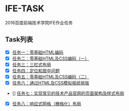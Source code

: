 # IFE-TASK
2016百度前端技术学院IFE作业任务

## Task列表
- [x] [任务一：零基础HTML编码](http://ife.baidu.com/2016/task/detail?taskId=1)
- [x] [任务二：零基础HTML及CSS编码（一）](http://ife.baidu.com/2016/task/detail?taskId=2)
- [x] [任务三：三栏式布局](http://ife.baidu.com/2016/task/detail?taskId=3)
- [x] [任务四：定位和居中问题](http://ife.baidu.com/2016/task/detail?taskId=4)
- [x] [任务五：零基础HTML及CSS编码（二）](http://ife.baidu.com/2016/task/detail?taskId=5)
- [x] [任务六：通过HTML及CSS模拟报纸排版](http://ife.baidu.com/2016/task/detail?taskId=6)
- [] [任务七：实现常见的技术产品官网的页面架构及样式布局](http://ife.baidu.com/2016/task/detail?taskId=7)
- [x] [任务八：响应式网格（栅格化）布局](http://ife.baidu.com/2016/task/detail?taskId=8)
